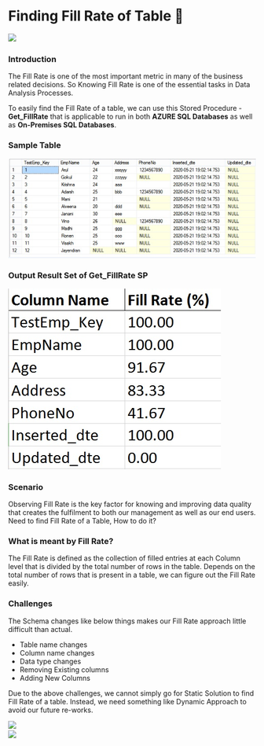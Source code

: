 # Finding Fill Rate of Table :slightly_smiling_face:

![](https://img.shields.io/github/repo-size/Arulmouzhi/SQLGifts)

### Introduction
The Fill Rate is one of the most important metric in many of the business related decisions. So Knowing Fill Rate is one of the essential tasks in Data Analysis Processes.

To easily find the Fill Rate of a table, we can use this Stored Procedure - **Get_FillRate** that is applicable to run in both **AZURE SQL Databases** as well as **On-Premises SQL Databases**.

### Sample Table

![](./Get_FillRate/Images/TestEmp_Table.jpg)




### Output Result Set of Get_FillRate SP

![](./Get_FillRate/Images/Get_FillRate_Output.jpg)


### Scenario
Observing Fill Rate is the key factor for knowing and improving data quality that creates the fulfilment to both our management as well as our end users. Need to find Fill Rate of a Table, How to do it?

### What is meant by Fill Rate?
The Fill Rate is defined as the collection of filled entries at each Column level that is divided by the total number of rows in the table. Depends on the total number of rows that is present in a table, we can figure out the Fill Rate easily.

### Challenges
The Schema changes like below things makes our Fill Rate approach little difficult than actual.
* Table name changes
* Column name changes
* Data type changes
* Removing Existing columns
* Adding New Columns

Due to the above challenges, we cannot simply go for Static Solution to find Fill Rate of a table. Instead, we need something like Dynamic Approach to avoid our future re-works.

![](https://img.shields.io/github/stars/Arulmouzhi/SQLGifts?style=social)     
![](https://img.shields.io/github/watchers/Arulmouzhi/SQLGifts?style=social)
